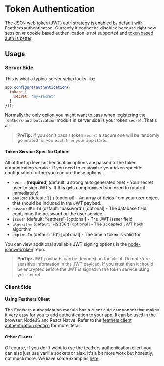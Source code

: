 # Token Authentication

The JSON web token (JWT) auth strategy is enabled by default with Feathers authentication. Currently it cannot be disabled because right now session or cookie based authentication is not supported and [token based auth is better](https://auth0.com/blog/2014/01/07/angularjs-authentication-with-cookies-vs-token/).

## Usage

### Server Side

This is what a typical server setup looks like:

```js
app.configure(authentication({
  token: {
    secret: 'my-secret'
  }
}));
```

Normally the only option you might want to pass when registering the `feathers-authentication` module in server side is your token `secret`. That's all.

> **ProTip:** If you don't pass a token `secret` a secure one will be randomly generated for you each time your app starts.

#### Token Service Specific Options

All of the top level authentication options are passed to the token authentication service. If you need to customize your token specific configuration further you can use these options:

- `secret` (**required**) (default: a strong auto generated one) - Your secret used to sign JWT's. If this gets compromised you need to rotate it immediately!
- `payload` (default: '[]') [optional] - An array of fields from your user object that should be included in the JWT payload.
- `passwordField` (default: 'password') [optional] - The database field containing the password on the user service.
- `issuer` (default: 'feathers') [optional] - The JWT issuer field
- `algorithm` (default: 'HS256') [optional] - The accepted JWT hash algorithm
- `expiresIn` (default: '1d') [optional] - The time a token is valid for

You can view additional available JWT signing options in the [node-jsonwebtoken](https://github.com/auth0/node-jsonwebtoken) repo.

> **ProTip:** JWT payloads can be decoded on the client. Do not store sensitive information in the JWT payload. If you must then it should be encrypted before the JWT is signed in the token service using your secret.

### Client Side

#### Using Feathers Client

The Feathers authentication module has a client side component that makes it very easy for you to add authentication to your app. It can be used in the browser, NodeJS and React Native. Refer to the [feathers client authentication section](./client.md) for more detail.

#### Other Clients

Of course, if you don't want to use the feathers authentication client you can also just use vanilla sockets or ajax. It's a bit more work but honestly, not much more. We have some examples [here](https://github.com/feathersjs/feathers-demos/tree/master/examples).
